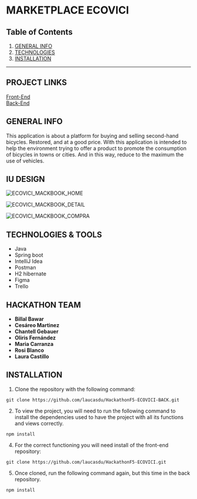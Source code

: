 MARKETPLACE ECOVICI 
============

## Table of Contents
1. [GENERAL INFO](#GENERAL-INFO)
2. [TECHNOLOGIES](#TECHNOLOGIES)
3. [INSTALLATION](#INSTALLATION_)

***


## PROJECT LINKS

[Front-End](https://github.com/laucasdu/HackathonF5-ECOVICI)</br>
[Back-End](https://github.com/laucasdu/HackathonF5-ECOVICI-BACK)


## GENERAL INFO

This application is about a platform for buying and selling second-hand bicycles. Restored, and at a good price.
With this application is intended to help the environment trying to offer a product to promote the consumption of bicycles in towns or cities. And in this way, reduce to the maximum the use of vehicles.


## IU DESIGN

![ECOVICI_MACKBOOK_HOME](https://user-images.githubusercontent.com/102957525/182260633-7f7da724-8661-4002-93eb-9f146010f033.jpg)

![ECOVICI_MACKBOOK_DETAIL](https://user-images.githubusercontent.com/102957525/182260629-620d3ea6-e247-4019-bd09-019cba8a936c.jpg)

![ECOVICI_MACKBOOK_COMPRA](https://user-images.githubusercontent.com/102957525/182260621-3f8097ca-d659-45e1-a502-2af989049ec6.jpg)


## TECHNOLOGIES & TOOLS
- Java 
- Spring boot
- IntelliJ Idea
- Postman
- H2 hibernate
- Figma
- Trello


## HACKATHON TEAM 

* **Billal Bawar**
* **Cesáreo Martinez**
* **Chantell Gebauer** 
* **Oliris Fernández** 
* **Maria Carranza** 
* **Rosi Blanco**
* **Laura Castillo**


## INSTALLATION

1. Clone the repository with the following command:  
```
git clone https://github.com/laucasdu/HackathonF5-ECOVICI-BACK.git
```

2. To view the project, you will need to run the following command to install the dependencies used to have the project with all its functions and views correctly.

```
npm install
```

4. For the correct functioning you will need install of the front-end repository:
```
git clone https://github.com/laucasdu/HackathonF5-ECOVICI.git
```

5. Once cloned, run the following command again, but this time in the back repository.

```
npm install
```


